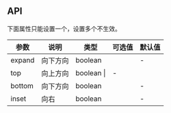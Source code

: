 ## API

下面属性只能设置一个，设置多个不生效。

| 参数 | 说明 | 类型 | 可选值 | 默认值 |
| --- | --- | --- | --- | --- |
| expand | 向下方向 | boolean |  | - |
| top | 向上方向 | boolean \|  | - |
| bottom | 向下方向 | boolean |  | - |
| inset | 向右 | boolean |  | - |

